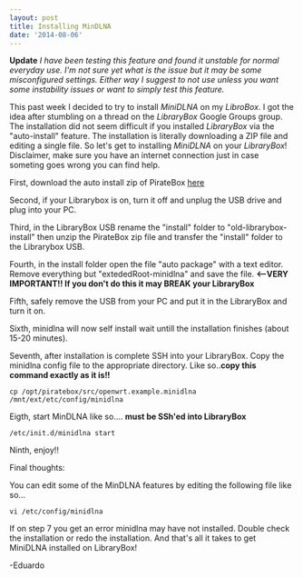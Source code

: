 ```yaml
---
layout: post
title: Installing MinDLNA
date: '2014-08-06'
---
```


**Update**
_I have been testing this feature and found it unstable for normal everyday use. I'm not sure yet what is the issue but it may be some misconfigured settings. Either way I suggest to not use unless you want some instability issues or want to simply test this feature._

This past week I decided to try to install _MiniDLNA_ on my _LibroBox_. I got the idea after stumbling on a thread on the _LibraryBox_ Google Groups group. The installation did not seem difficult if you installed _LibraryBox_ via the "auto-install" feature. The installation is literally downloading a ZIP file and editing a single file.
So let's get to installing _MiniDLNA_ on your _LibraryBox_! Disclaimer, make sure you have an internet connection just in case someting goes wrong you can find help.

First, download the auto install zip of PirateBox [here](http://stable.openwrt.piratebox.de/auto/install_piratebox.zip)

Second, if your Librarybox is on, turn it off and unplug the USB drive and plug into your PC.

Third, in the LibraryBox USB rename the "install" folder to "old-librarybox-install" then unzip the PirateBox zip file and transfer the "install" folder to the Librarybox USB.

Fourth, in the install folder open the file "auto package" with a text editor. Remove everything but "extededRoot-minidlna" and save the file. **<--VERY IMPORTANT!! If you don't do this it may BREAK your LibraryBox**

Fifth, safely remove the USB from your PC and put it in the LibraryBox and turn it on.

Sixth, minidlna will now self install wait untill the installation finishes (about 15-20 minutes).

Seventh, after installation is complete SSH into your LibraryBox. Copy the minidlna config file to the appropriate directory. Like so..**copy this command exactly as it is!!**

`cp /opt/piratebox/src/openwrt.example.minidlna /mnt/ext/etc/config/minidlna`

Eigth, start MinDLNA like so.... **must be SSh'ed into LibraryBox**

`/etc/init.d/minidlna start`

Ninth, enjoy!!

Final thoughts:

You can edit some of the MinDLNA features by editing the following file like so... 

`vi /etc/config/minidlna`

If on step 7 you get an error minidlna may have not installed. Double check the installation or redo the installation.
And that's all it takes to get MiniDLNA installed on LibraryBox!

-Eduardo 